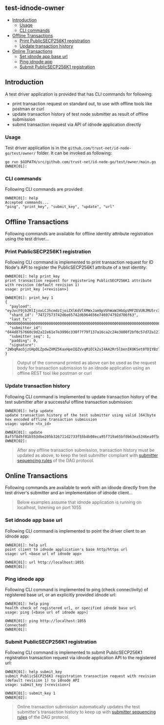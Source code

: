 ## test-idnode-owner
* [Introduction](#Introduction)
    * [Usage](#Usage)
    * [CLI commands](#CLI-commands)
* [Offline Transactions](#Offline-Transactions)
    * [Print PublicSECP256K1 registration](#Print-PublicSECP256K1-registration)
    * [Update transaction history](#Update-transaction-history)
* [Online Transactions](#Online-Transactions)
    * [Set idnode app base url](#Set-idnode-app-base-url)
    * [Ping idnode app](#Ping-idnode-app)
    * [Submit PublicSECP256K1 registration](#Submit-PublicSECP256K1-registration)

## Introduction
A test driver application is provided that has CLI commands for following:

* print transaction request on standard out, to use with offline tools like postman or curl
* update transaction history of test node submitter as result of offline submission
* submit transaction request via API of idnode application directly

### Usage
Test driver application is in the `github.com/trust-net/id-node-go/test/owner/` folder. It can be invoked as following:

```
go run $GOPATH/src/github.com/trust-net/id-node-go/test/owner/main.go
OWNER[01]: 
```

### CLI commands
Following CLI commands are provided:

```
OWNER[01]: help
Accepted commands...
"ping", "print_key", "submit_key", "update", "url"
```

## Offline Transactions
Following commands are available for offline identity attribute registration using the test driver...

### Print PublicSECP256K1 registration
Following CLI command is implemented to print transaction request for ID Node's API to register the PublicSECP256K1 attribute of a test identity:

```
OWNER[01]: help print_key
print transaction request for registering PublicSECP256K1 attribute with revision (default revision 1)
usage: print_key [<revision>]

OWNER[01]: print_key 1
{
  "payload": "eyJvcF9jb2RlIjoxLCJhcmdzIjoiZXlKdVlXMWxJam9pVUhWaWJHbGpVMFZEVURJMU5rc3hJaXdpZG1Gc2RXVWlPaUpDUXpGT01HZHNPRTQxVTNZMEwxUnJlbFpxWWxOUlVYQkRkbkp2TDFGM01sVTFkR2hYV25GR2NXWXhVa0kzT0c1NFVtazRNSFJaVWxsWFVtcHpUeTl0UkRGUloxUmpNRkJuUzJGNUwyMVRUalpaUm10dU5XczlJaXdpY21WMmFYTnBiMjRpT2pFc0luQnliMjltSWpvaWVqWlhjVlZXYTNJMk9YSkVZek5VUWs4M01YRm5iU3RHTVVZeWIxVTFjbXMxVWtSMFVrZFVkRzF0T1ZneWFUaEJaSFF5T0dnd1FuWnhlbk5DVlZKNWREQXhUV0ZzZWxKdU4yOVRXbFJCZWxkb2FsTkNUSGM5UFNKOSJ9",
  "shard_id": "74727573742d6e65742d6964656e746974792d706f63",
  "last_tx": "00000000000000000000000000000000000000000000000000000000000000000000000000000000000000000000000000000000000000000000000000000000",
  "submitter_id": "044d8757660c9d2a22e61e7e3996c330f7f79f137a16ca2c24e3800f2bf0c57d72a121b6d80549eb2df2547c517582796a36d414678ecce0b39dc1cdbea0db6e62",
  "submitter_seq": 1,
  "padding": 0,
  "signature": "2WbqRao5jzGHpDLZpdwZXMZ5KaxHpeIQZVvqM1ECk2xI4AA2Rr5lbenIKOKSet0TD1YBzTff7Fdv6wH+7ceKyA=="
}
```
> Output of the command printed as above can be used as the request body for transaction submission to an idnode application using an offline REST tool like postman or curl 

### Update transaction history
Following CLI command is implemented to update transaction history of the test submitter after a successful offline transaction submission:

```
OWNER[01]: help update
update transaction history of the test submitter using valid [64]byte hex encoded offline transaction submission
usage: update <tx_id>

OWNER[01]: update 8af5f8d5f01b553dbe205b326711d2733f55b4b08eca95f719a65bf0b63ea5346ea9f5d992b206d3612689fb5c16b29c4dbdf6eb89e8ed8f58113ac27397f313
OWNER[02]: 
```
> After any offline transaction submission, transaction history must be updated as above, to keep the test submitter compliant with [submitter sequencing rules](https://github.com/trust-net/dag-documentation#Submitter-Sequencing-Rules) of the DAG protocol.

## Online Transactions
Following commands are available to work with an idnode directly from the test driver's submitter and an implementation of idnode client...

> Below examples assume that idnode application is running on localhost, listening on port 1055

### Set idnode app base url
Following CLI command is implemented to point the driver client to an idnode app:

```
OWNER[01]: help url
point client to idnode application's base http/https url
usage: url <base url of idnode app>

OWNER[01]: url http://localhost:1055
OWNER[01]: 
```

### Ping idnode app
Following CLI command is implemented to ping (check connectivity) of registered base url, or an explicitly provided idnode url:

```
OWNER[01]: help ping
health check of registered url, or specified idnode base url
usage: ping [<base url of idnode app>]

OWNER[01]: ping http://localhost:1055
Connected!
OWNER[01]: 
```

### Submit PublicSECP256K1 registration
Following CLI command is implemented to submit PublicSECP256K1 registration transaction request via idnode application API to the registered url:

```
OWNER[01]: help submit_key
submit PublicSECP256K1 registration transaction request with revision (default revision 1) to idnode API
usage: submit_key [<revision>]

OWNER[01]: submit_key 1
OWNER[02]: 
```
> Online transaction submission automatically updates the test submitter's transaction history to keep up with [submitter sequencing rules](https://github.com/trust-net/dag-documentation#Submitter-Sequencing-Rules) of the DAG protocol.
